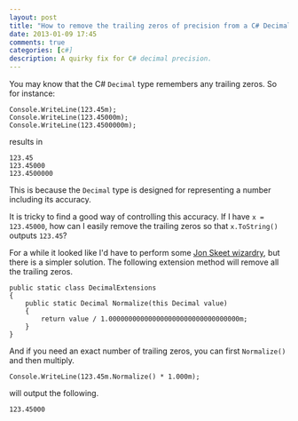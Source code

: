 ```yaml
---
layout: post
title: "How to remove the trailing zeros of precision from a C# Decimal"
date: 2013-01-09 17:45
comments: true
categories: [c#]
description: A quirky fix for C# decimal precision.
---
```

You may know that the C# `Decimal` type remembers any trailing zeros. So for instance:

    Console.WriteLine(123.45m);
    Console.WriteLine(123.45000m);
    Console.WriteLine(123.4500000m);

results in 

    123.45
    123.45000
    123.4500000

This is because the `Decimal` type is designed for representing a number including its accuracy.

It is tricky to find a good way of controlling this accuracy. If I have `x = 123.45000`, how can I easily remove the trailing zeros so that `x.ToString()` outputs `123.45`? 

For a while it looked like I'd have to perform some [Jon Skeet wizardry](http://stackoverflow.com/a/4298787/1077279), but there is a simpler solution. The following extension method will remove all the trailing zeros.

    public static class DecimalExtensions
    {
        public static Decimal Normalize(this Decimal value)
        {
            return value / 1.000000000000000000000000000000000m;
        }
    }

And if you need an exact number of trailing zeros, you can first `Normalize()` and then multiply.

    Console.WriteLine(123.45m.Normalize() * 1.000m); 

will output the following.

    123.45000

